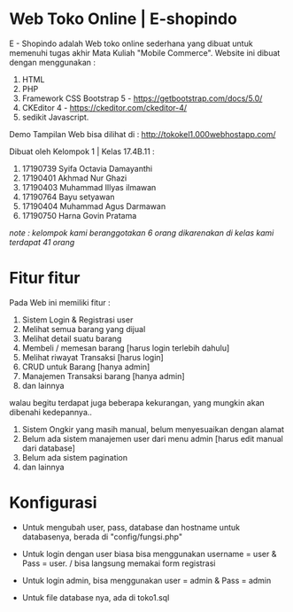 # Web Toko Online | E-shopindo
E - Shopindo adalah Web toko online sederhana yang dibuat untuk memenuhi tugas akhir Mata Kuliah "Mobile Commerce". 
Website ini dibuat dengan menggunakan :
  1. HTML 
  2. PHP  
  3. Framework CSS Bootstrap 5 - https://getbootstrap.com/docs/5.0/
  4. CKEditor 4 - https://ckeditor.com/ckeditor-4/
  5. sedikit Javascript. 

Demo Tampilan Web bisa dilihat di : http://tokokel1.000webhostapp.com/

Dibuat oleh Kelompok 1 | Kelas 17.4B.11 :
  1. 17190739 Syifa Octavia Damayanthi
  2. 17190401 Akhmad Nur Ghazi
  3. 17190403 Muhammad Illyas ilmawan
  4. 17190764 Bayu setyawan
  5. 17190404 Muhammad Agus Darmawan
  6. 17190750 Harna Govin Pratama
 
*note : kelompok kami beranggotakan 6 orang dikarenakan di kelas kami terdapat 41 orang*

# Fitur fitur
Pada Web ini memiliki fitur :
  1. Sistem Login & Registrasi user
  2. Melihat semua barang yang dijual
  3. Melihat detail suatu barang
  4. Membeli / memesan barang [harus login terlebih dahulu]
  5. Melihat riwayat Transaksi [harus login]
  6. CRUD untuk Barang [hanya admin]
  7. Manajemen Transaksi barang [hanya admin]
  8. dan lainnya
  
  
walau begitu terdapat juga beberapa kekurangan, yang mungkin akan dibenahi kedepannya..
  1. Sistem Ongkir yang masih manual, belum menyesuaikan dengan alamat
  2. Belum ada sistem manajemen user dari menu admin [harus edit manual dari database]
  3. Belum ada sistem pagination
  4. dan lainnya

# Konfigurasi
* Untuk mengubah user, pass, database dan hostname untuk databasenya, berada di "config/fungsi.php"
* Untuk login dengan user biasa bisa menggunakan username = user & Pass = user. / bisa langsung memakai form registrasi
* Untuk login admin, bisa menggunakan user = admin & Pass = admin

* Untuk file database nya, ada di toko1.sql



